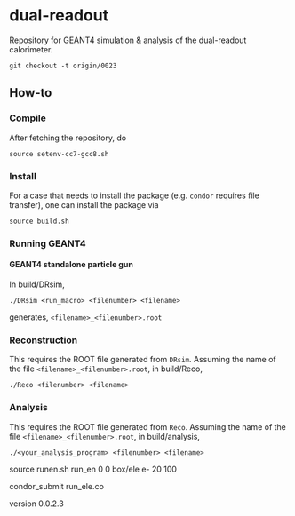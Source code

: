 # dual-readout
Repository for GEANT4 simulation &amp; analysis of the dual-readout calorimeter.

    git checkout -t origin/0023

## How-to
### Compile
After fetching the repository, do

    source setenv-cc7-gcc8.sh
    

### Install
For a case that needs to install the package (e.g. `condor` requires file transfer), one can install the package via

    source build.sh
    

### Running GEANT4
#### GEANT4 standalone particle gun
In build/DRsim,

    ./DRsim <run_macro> <filenumber> <filename>

generates, `<filename>_<filenumber>.root`

### Reconstruction
This requires the ROOT file generated from `DRsim`. Assuming the name of the file `<filename>_<filenumber>.root`, in build/Reco,

    ./Reco <filenumber> <filename>

### Analysis
This requires the ROOT file generated from `Reco`. Assuming the name of the file `<filename>_<filenumber>.root`, in build/analysis,

    ./<your_analysis_program> <filenumber> <filename>

source runen.sh run_en 0 0 box/ele e- 20 100

condor_submit run_ele.co

version 0.0.2.3
